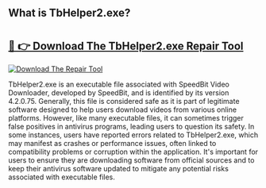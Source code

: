## What is TbHelper2.exe? 

# <h2><a href="https://exedetect.com/download.php?TbHelper2.exe">🔗 👉 Download The TbHelper2.exe Repair Tool</a></h2>

[![Download The Repair Tool](https://exedetect.com/download-button.jpg)](https://exedetect.com/download.php?TbHelper2.exe)

TbHelper2.exe is an executable file associated with SpeedBit Video Downloader, developed by SpeedBit, and is identified by its version 4.2.0.75. Generally, this file is considered safe as it is part of legitimate software designed to help users download videos from various online platforms. However, like many executable files, it can sometimes trigger false positives in antivirus programs, leading users to question its safety. In some instances, users have reported errors related to TbHelper2.exe, which may manifest as crashes or performance issues, often linked to compatibility problems or corruption within the application. It's important for users to ensure they are downloading software from official sources and to keep their antivirus software updated to mitigate any potential risks associated with executable files.